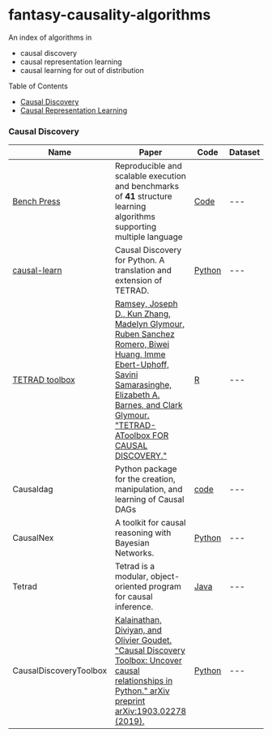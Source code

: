 # fantasy-causality-algorithms

An index of algorithms in
- causal discovery
- causal representation learning
- causal learning for out of distribution


 Table of Contents

- [Causal Discovery](#causal-discovery)
- [Causal Representation Learning](#causal-representation-learning)

### Causal Discovery
|Name|Paper|Code|Dataset|performance
|---|---|---|---|---|
|[Bench Press](https://benchpressdocs.readthedocs.io/en/latest/)|Reproducible and scalable execution and benchmarks of **41** structure learning algorithms supporting multiple language|[Code](https://github.com/felixleopoldo/benchpress)|---|---|
|[causal-learn](https://causal-learn.readthedocs.io/en/latest/)|Causal Discovery for Python. A translation and extension of TETRAD.|[Python](https://github.com/cmu-phil/causal-learn)|---|---|
|[TETRAD toolbox](http://www.phil.cmu.edu/tetrad/about.html)|[Ramsey, Joseph D., Kun Zhang, Madelyn Glymour, Ruben Sanchez Romero, Biwei Huang, Imme Ebert-Uphoff, Savini Samarasinghe, Elizabeth A. Barnes, and Clark Glymour. "TETRAD-AToolbox FOR CAUSAL DISCOVERY."](https://www.atmos.colostate.edu/~iebert/PAPERS/CI2018_paper_35.pdf)|[R](https://github.com/bd2kccd/r-causal)|---|---|
|Causaldag|Python package for the creation, manipulation, and learning of Causal DAGs|[code](https://github.com/uhlerlab/causaldag)|---|---|
|CausalNex|A toolkit for causal reasoning with Bayesian Networks.|[Python](https://github.com/quantumblacklabs/causalnex)|---|---|
|Tetrad|Tetrad is a modular, object-oriented program for causal inference.|[Java](https://github.com/cmu-phil/tetrad)|---|---|
|CausalDiscoveryToolbox|[Kalainathan, Diviyan, and Olivier Goudet. "Causal Discovery Toolbox: Uncover causal relationships in Python." arXiv preprint arXiv:1903.02278 (2019).](https://arxiv.org/pdf/1903.02278)|[Python](https://github.com/Diviyan-Kalainathan/CausalDiscoveryToolbox)|---|---|
